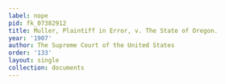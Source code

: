 ```yaml
---
label: nope
pid: fk_07382912
title: Muller, Plaintiff in Error, v. The State of Oregon.
year: '1907'
author: The Supreme Court of the United States
order: '133'
layout: single
collection: documents
---
```

